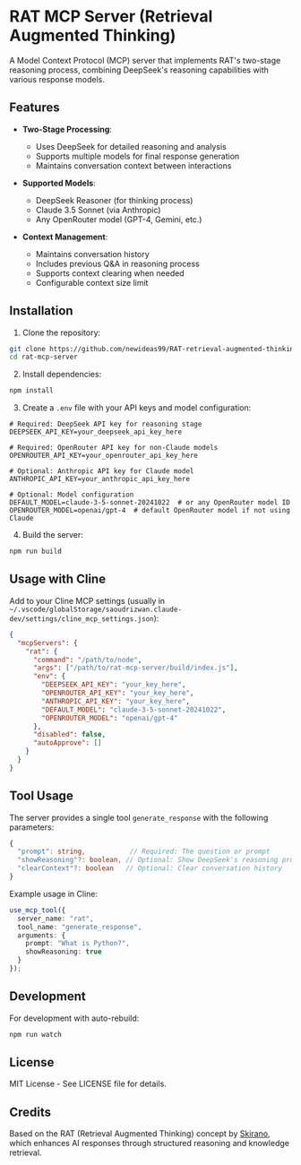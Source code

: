# RAT MCP Server (Retrieval Augmented Thinking)

A Model Context Protocol (MCP) server that implements RAT's two-stage reasoning process, combining DeepSeek's reasoning capabilities with various response models.

## Features

- **Two-Stage Processing**:
  - Uses DeepSeek for detailed reasoning and analysis
  - Supports multiple models for final response generation
  - Maintains conversation context between interactions

- **Supported Models**:
  - DeepSeek Reasoner (for thinking process)
  - Claude 3.5 Sonnet (via Anthropic)
  - Any OpenRouter model (GPT-4, Gemini, etc.)

- **Context Management**:
  - Maintains conversation history
  - Includes previous Q&A in reasoning process
  - Supports context clearing when needed
  - Configurable context size limit

## Installation

1. Clone the repository:
```bash
git clone https://github.com/newideas99/RAT-retrieval-augmented-thinking-MCP.git
cd rat-mcp-server
```

2. Install dependencies:
```bash
npm install
```

3. Create a `.env` file with your API keys and model configuration:
```env
# Required: DeepSeek API key for reasoning stage
DEEPSEEK_API_KEY=your_deepseek_api_key_here

# Required: OpenRouter API key for non-Claude models
OPENROUTER_API_KEY=your_openrouter_api_key_here

# Optional: Anthropic API key for Claude model
ANTHROPIC_API_KEY=your_anthropic_api_key_here

# Optional: Model configuration
DEFAULT_MODEL=claude-3-5-sonnet-20241022  # or any OpenRouter model ID
OPENROUTER_MODEL=openai/gpt-4  # default OpenRouter model if not using Claude
```

4. Build the server:
```bash
npm run build
```

## Usage with Cline

Add to your Cline MCP settings (usually in `~/.vscode/globalStorage/saoudrizwan.claude-dev/settings/cline_mcp_settings.json`):

```json
{
  "mcpServers": {
    "rat": {
      "command": "/path/to/node",
      "args": ["/path/to/rat-mcp-server/build/index.js"],
      "env": {
        "DEEPSEEK_API_KEY": "your_key_here",
        "OPENROUTER_API_KEY": "your_key_here",
        "ANTHROPIC_API_KEY": "your_key_here",
        "DEFAULT_MODEL": "claude-3-5-sonnet-20241022",
        "OPENROUTER_MODEL": "openai/gpt-4"
      },
      "disabled": false,
      "autoApprove": []
    }
  }
}
```

## Tool Usage

The server provides a single tool `generate_response` with the following parameters:

```typescript
{
  "prompt": string,           // Required: The question or prompt
  "showReasoning"?: boolean, // Optional: Show DeepSeek's reasoning process
  "clearContext"?: boolean   // Optional: Clear conversation history
}
```

Example usage in Cline:
```typescript
use_mcp_tool({
  server_name: "rat",
  tool_name: "generate_response",
  arguments: {
    prompt: "What is Python?",
    showReasoning: true
  }
});
```

## Development

For development with auto-rebuild:
```bash
npm run watch
```

## License

MIT License - See LICENSE file for details.

## Credits

Based on the RAT (Retrieval Augmented Thinking) concept by [Skirano](https://x.com/skirano/status/1881922469411643413), which enhances AI responses through structured reasoning and knowledge retrieval.

